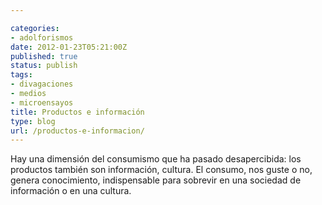 ```yaml
---

categories:
- adolforismos
date: 2012-01-23T05:21:00Z
published: true
status: publish
tags:
- divagaciones
- medios
- microensayos
title: Productos e información
type: blog
url: /productos-e-informacion/
---
```


Hay una dimensión del consumismo que ha pasado desapercibida: los productos también son información, cultura. El consumo, nos guste o no, genera conocimiento, indispensable para sobrevir en una sociedad de información o en una cultura.

